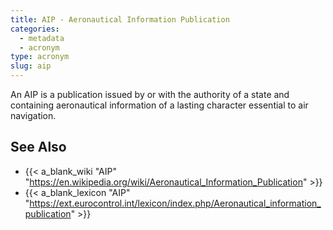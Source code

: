 ```yaml
---
title: AIP - Aeronautical Information Publication
categories:
  - metadata
  - acronym
type: acronym
slug: aip
---
```


An AIP is a publication issued by or with the authority of a state
and containing aeronautical information of a lasting character essential to air navigation.

## See Also

* {{< a_blank_wiki "AIP" "https://en.wikipedia.org/wiki/Aeronautical_Information_Publication" >}}
* {{< a_blank_lexicon "AIP" "https://ext.eurocontrol.int/lexicon/index.php/Aeronautical_information_publication" >}}
